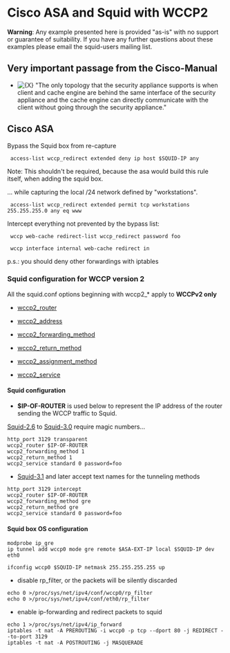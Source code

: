 # Cisco ASA and Squid with WCCP2

**Warning**: Any example presented here is provided "as-is" with no
support or guarantee of suitability. If you have any further questions
about these examples please email the squid-users mailing list.

## Very important passage from the Cisco-Manual

  - ![{X}](https://wiki.squid-cache.org/wiki/squidtheme/img/icon-error.png)
    "The only topology that the security appliance supports is when
    client and cache engine are behind the same interface of the
    security appliance and the cache engine can directly communicate
    with the client without going through the security appliance."

## Cisco ASA

Bypass the Squid box from re-capture

``` 
 access-list wccp_redirect extended deny ip host $SQUID-IP any
```

Note: This shouldn't be required, because the asa would build this rule
itself, when adding the squid box.

... while capturing the local /24 network defined by "workstations".

``` 
 access-list wccp_redirect extended permit tcp workstations 255.255.255.0 any eq www
```

Intercept everything not prevented by the bypass list:

``` 
 wccp web-cache redirect-list wccp_redirect password foo

 wccp interface internal web-cache redirect in
```

p.s.: you should deny other forwardings with iptables

### Squid configuration for WCCP version 2

All the squid.conf options beginning with wccp2\_\* apply to **WCCPv2
only**

  - [wccp2\_router](http://www.squid-cache.org/Doc/config/wccp2_router#)

  - [wccp2\_address](http://www.squid-cache.org/Doc/config/wccp2_address#)

  - [wccp2\_forwarding\_method](http://www.squid-cache.org/Doc/config/wccp2_forwarding_method#)

  - [wccp2\_return\_method](http://www.squid-cache.org/Doc/config/wccp2_return_method#)

  - [wccp2\_assignment\_method](http://www.squid-cache.org/Doc/config/wccp2_assignment_method#)

  - [wccp2\_service](http://www.squid-cache.org/Doc/config/wccp2_service#)

#### Squid configuration

  - **$IP-OF-ROUTER** is used below to represent the IP address of the
    router sending the WCCP traffic to Squid.

[Squid-2.6](/Releases/Squid-2.6#)
to
[Squid-3.0](/Releases/Squid-3.0#)
require magic numbers...

    http_port 3129 transparent
    wccp2_router $IP-OF-ROUTER
    wccp2_forwarding_method 1
    wccp2_return_method 1
    wccp2_service standard 0 password=foo

  - [Squid-3.1](/Releases/Squid-3.1#)
    and later accept text names for the tunneling methods

<!-- end list -->

    http_port 3129 intercept
    wccp2_router $IP-OF-ROUTER
    wccp2_forwarding_method gre
    wccp2_return_method gre
    wccp2_service standard 0 password=foo

#### Squid box OS configuration

    modprobe ip_gre
    ip tunnel add wccp0 mode gre remote $ASA-EXT-IP local $SQUID-IP dev eth0
    
    ifconfig wccp0 $SQUID-IP netmask 255.255.255.255 up

  - disable rp\_filter, or the packets will be silently discarded

<!-- end list -->

    echo 0 >/proc/sys/net/ipv4/conf/wccp0/rp_filter
    echo 0 >/proc/sys/net/ipv4/conf/eth0/rp_filter

  - enable ip-forwarding and redirect packets to squid

<!-- end list -->

    echo 1 >/proc/sys/net/ipv4/ip_forward
    iptables -t nat -A PREROUTING -i wccp0 -p tcp --dport 80 -j REDIRECT --to-port 3129
    iptables -t nat -A POSTROUTING -j MASQUERADE

